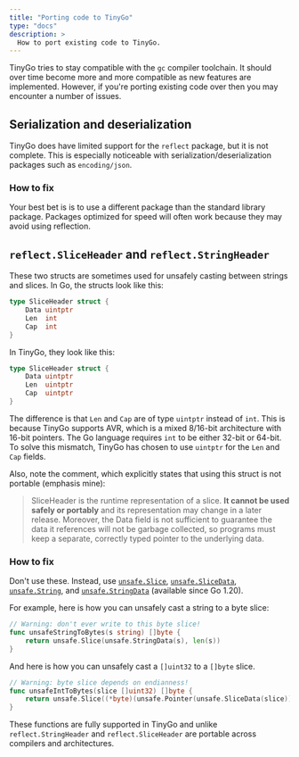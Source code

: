 ```yaml
---
title: "Porting code to TinyGo"
type: "docs"
description: >
  How to port existing code to TinyGo.
---
```


TinyGo tries to stay compatible with the `gc` compiler toolchain. It should over time become more and more compatible as new features are implemented. However, if you're porting existing code over then you may encounter a number of issues.

## Serialization and deserialization

TinyGo does have limited support for the `reflect` package, but it is not complete. This is especially noticeable with serialization/deserialization packages such as `encoding/json`.

### How to fix

Your best bet is is to use a different package than the standard library package. Packages optimized for speed will often work because they may avoid using reflection.

## `reflect.SliceHeader` and `reflect.StringHeader`

These two structs are sometimes used for unsafely casting between strings and slices. In Go, the structs look like this:

```go
type SliceHeader struct {
	Data uintptr
	Len  int
	Cap  int
}
```

In TinyGo, they look like this:

```go
type SliceHeader struct {
	Data uintptr
	Len  uintptr
	Cap  uintptr
}
```

The difference is that `Len` and `Cap` are of type `uintptr` instead of `int`. This is because TinyGo supports AVR, which is a mixed 8/16-bit architecture with 16-bit pointers. The Go language requires `int` to be either 32-bit or 64-bit. To solve this mismatch, TinyGo has chosen to use `uintptr` for the `Len` and `Cap` fields.

Also, note the comment, which explicitly states that using this struct is not portable (emphasis mine):

> SliceHeader is the runtime representation of a slice. **It cannot be used safely or portably** and its representation may change in a later release. Moreover, the Data field is not sufficient to guarantee the data it references will not be garbage collected, so programs must keep a separate, correctly typed pointer to the underlying data. 

### How to fix

Don't use these. Instead, use [`unsafe.Slice`](https://pkg.go.dev/unsafe#Slice), [`unsafe.SliceData`](https://pkg.go.dev/unsafe#SliceData), [`unsafe.String`](https://pkg.go.dev/unsafe#String), and [`unsafe.StringData`](https://pkg.go.dev/unsafe#StringData) (available since Go 1.20).

For example, here is how you can unsafely cast a string to a byte slice:

```go
// Warning: don't ever write to this byte slice!
func unsafeStringToBytes(s string) []byte {
	return unsafe.Slice(unsafe.StringData(s), len(s))
}
```

And here is how you can unsafely cast a `[]uint32` to a `[]byte` slice.

```go
// Warning: byte slice depends on endianness!
func unsafeIntToBytes(slice []uint32) []byte {
	return unsafe.Slice((*byte)(unsafe.Pointer(unsafe.SliceData(slice))), len(slice)*4)
}
```

These functions are fully supported in TinyGo and unlike `reflect.StringHeader` and `reflect.SliceHeader` are portable across compilers and architectures.
